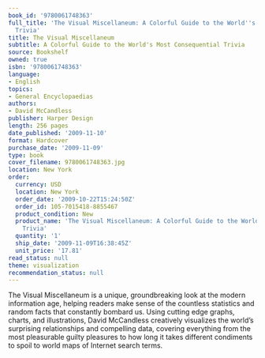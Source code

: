 ```yaml
---
book_id: '9780061748363'
full_title: 'The Visual Miscellaneum: A Colorful Guide to the World''s Most Consequential
  Trivia'
title: The Visual Miscellaneum
subtitle: A Colorful Guide to the World's Most Consequential Trivia
source: Bookshelf
owned: true
isbn: '9780061748363'
language:
- English
topics:
- General Encyclopaedias
authors:
- David McCandless
publisher: Harper Design
length: 256 pages
date_published: '2009-11-10'
format: Hardcover
purchase_date: '2009-11-09'
type: book
cover_filename: 9780061748363.jpg
location: New York
order:
  currency: USD
  location: New York
  order_date: '2009-10-22T15:24:50Z'
  order_id: 105-7015418-8855467
  product_condition: New
  product_name: 'The Visual Miscellaneum: A Colorful Guide to the World''s Most Consequential
    Trivia'
  quantity: '1'
  ship_date: '2009-11-09T16:38:45Z'
  unit_price: '17.81'
read_status: null
theme: visualization
recommendation_status: null
---
```

The Visual Miscellaneum is a unique, groundbreaking look at the modern information age, helping readers make sense of the countless statistics and random facts that constantly bombard us. Using cutting edge graphs, charts, and illustrations, David McCandless creatively visualizes the world’s surprising relationships and compelling data, covering everything from the most pleasurable guilty pleasures to how long it takes different condiments to spoil to world maps of Internet search terms.

